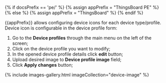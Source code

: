 {% if docsPrefix == 'pe/' %}
{% assign appPrefix = "ThingsBoard PE" %}
{% else %}
{% assign appPrefix = "ThingsBoard" %}
{% endif %}

{{appPrefix}} allows configuring device icons for each device type/profile.
Device icon is configurable in the device profile form:

1. Go to the **Device profiles** through the main menu on the left of the screen;
2. Click on the device profile you want to modify;
3. In the opened device profile details click **edit** button;
4. Upload desired image to **Device profile image** field;
5. Click **Apply changes** button;

{% include images-gallery.html imageCollection="device-image" %}
